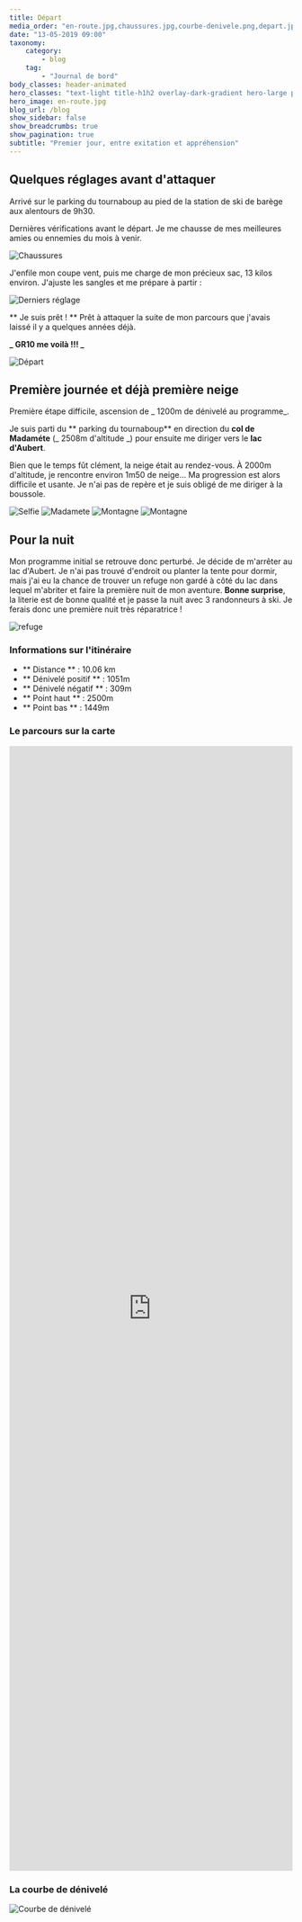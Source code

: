 ```yaml
---
title: Départ
media_order: "en-route.jpg,chaussures.jpg,courbe-denivele.png,depart.jpg,dernier-reglage.jpg"
date: "13-05-2019 09:00"
taxonomy:
    category:
        - blog
    tag:
        - "Journal de bord"
body_classes: header-animated
hero_classes: "text-light title-h1h2 overlay-dark-gradient hero-large parallax"
hero_image: en-route.jpg
blog_url: /blog
show_sidebar: false
show_breadcrumbs: true
show_pagination: true
subtitle: "Premier jour, entre exitation et appréhension"
---
```


## Quelques réglages avant d'attaquer

Arrivé sur le parking du tournaboup au pied de la station de ski de barège aux alentours de 9h30.

Dernières vérifications avant le départ. Je me chausse de mes meilleures amies ou ennemies du mois à venir.

![Chaussures](chaussures.jpg)

J'enfile mon coupe vent, puis me charge de mon précieux sac, 13 kilos environ. J'ajuste les sangles et me prépare à partir :

![Derniers réglage](dernier-reglage.jpg)

** Je suis prêt ! ** Prêt à attaquer la suite de mon parcours que j'avais laissé il y a quelques années déjà.

**_ GR10 me voilà !!! _**

![Départ](depart.jpg)

## Première journée et déjà première neige

Première étape difficile, ascension de _ 1200m de dénivelé au programme_.

Je suis parti du ** parking du tournaboup** en direction du **col de Madaméte** (_ 2508m d'altitude _) pour ensuite me diriger vers le **lac d'Aubert**.

Bien que le temps fût clément, la neige était au rendez-vous. À 2000m d'altitude, je rencontre environ 1m50 de neige... Ma progression est alors difficile et usante. Je n'ai pas de repère et je suis obligé de me diriger à la boussole.

![Selfie](selfie.jpg)
![Madamete](madamete.jpg)
![Montagne](montagne-1.jpg)
![Montagne](montagne-2.jpg)

## Pour la nuit

Mon programme initial se retrouve donc perturbé. Je décide de m'arrêter au lac d'Aubert. Je n'ai pas trouvé d'endroit ou planter la tente pour dormir, mais j'ai eu la chance de trouver un refuge non gardé à côté du lac dans lequel m'abriter et faire la première nuit de mon aventure. **Bonne surprise**, la literie est de bonne qualité et je passe la nuit avec 3 randonneurs à ski. Je ferais donc une première nuit très réparatrice !

![refuge](refuge.jpg)

### Informations sur l'itinéraire

-   ** Distance ** : 10.06 km
-   ** Dénivelé positif ** : 1051m
-   ** Dénivelé négatif ** : 309m
-   ** Point haut ** : 2500m
-   ** Point bas ** : 1449m

### Le parcours sur la carte

<iframe style="width: 100%; height: 50vh;" frameborder="0" scrolling="no" src="https://www.visorando.com/index.php?component=externe&task=showCarte&idRandonnee=2078054&satellite=1&carte=1&navigation=1&panZoom=1&mousePosition=1&scaleLine=1"></iframe>

### La courbe de dénivelé

![Courbe de dénivelé](courbe-denivele.png)
